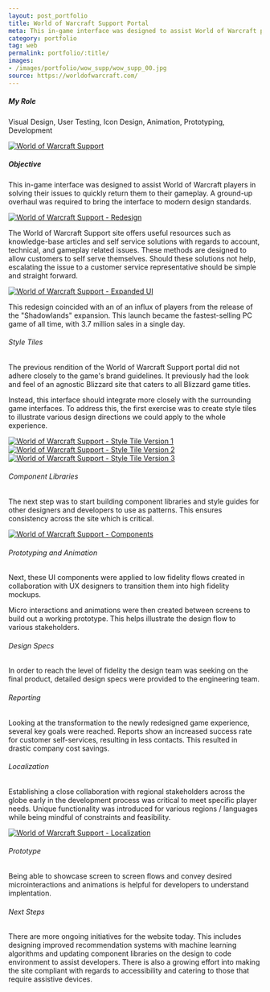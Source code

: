 ```yaml
---
layout: post_portfolio
title: World of Warcraft Support Portal
meta: This in-game interface was designed to assist World of Warcraft players in solving their issues to quickly return them to their gameplay. A ground-up overhaul was required to bring the interface to modern design standards.
category: portfolio
tag: web
permalink: portfolio/:title/
images: 
- /images/portfolio/wow_supp/wow_supp_00.jpg
source: https://worldofwarcraft.com/
---
```


##### My Role

Visual Design, User Testing, Icon Design, Animation, Prototyping, Development

<div class="lightgallery">
  <a href="/images/portfolio/wow_supp/wow_supp_01.jpg"><img src="/images/portfolio/wow_supp/wow_supp_01.jpg" alt="World of Warcraft Support"></a>
</div>

##### Objective

This in-game interface was designed to assist World of Warcraft players in solving their issues to quickly return them to their gameplay. A ground-up overhaul was required to bring the interface to modern design standards. 

<div class="lightgallery">
  <a href="/images/portfolio/wow_supp/wow_supp_02.jpg"><img src="/images/portfolio/wow_supp/wow_supp_02.jpg" alt="World of Warcraft Support - Redesign"></a>
</div>

The World of Warcraft Support site offers useful resources such as knowledge-base articles and self service solutions with regards to account, technical, and gameplay related issues. These methods are designed to allow customers to self serve themselves. Should these solutions not help, escalating the issue to a customer service representative should be simple and straight forward. 

<div class="lightgallery">
  <a href="/images/portfolio/wow_supp/wow_supp_03.jpg"><img src="/images/portfolio/wow_supp/wow_supp_03.jpg" alt="World of Warcraft Support - Expanded UI"></a>
</div>

This redesign coincided with an of an influx of players from the release of the "Shadowlands" expansion. This launch became the fastest-selling PC game of all time, with 3.7 million sales in a single day.

###### Style Tiles

The previous rendition of the World of Warcraft Support portal did not adhere closely to the game's brand guidelines. It previously had the look and feel of an agnostic Blizzard site that caters to all Blizzard game titles. 

Instead, this interface should integrate more closely with the surrounding game interfaces. To address this, the first exercise was to create style tiles to illustrate various design directions we could apply to the whole experience. 

<div class="lightgallery">
  <a href="/images/portfolio/wow_supp/wow_supp_04.jpg"><img src="/images/portfolio/wow_supp/wow_supp_04.jpg" alt="World of Warcraft Support - Style Tile Version 1"></a>
</div>

<div class="lightgallery">
  <a href="/images/portfolio/wow_supp/wow_supp_05.jpg"><img src="/images/portfolio/wow_supp/wow_supp_05.jpg" alt="World of Warcraft Support - Style Tile Version 2"></a>
</div>

<div class="lightgallery">
  <a href="/images/portfolio/wow_supp/wow_supp_06.jpg"><img src="/images/portfolio/wow_supp/wow_supp_06.jpg" alt="World of Warcraft Support - Style Tile Version 3"></a>
</div>

###### Component Libraries

The next step was to start building component libraries and style guides for other designers and developers to use as patterns. This ensures consistency across the site which is critical.

<div class="lightgallery">
  <a href="/images/portfolio/wow_supp/wow_supp_07.jpg"><img src="/images/portfolio/wow_supp/wow_supp_07.jpg" alt="World of Warcraft Support - Components"></a>
</div>

###### Prototyping and Animation

Next, these UI components were applied to low fidelity flows created in collaboration with UX designers to transition them into high fidelity mockups.

Micro interactions and animations were then created between screens to build out a working prototype. This helps illustrate the design flow to various stakeholders.

###### Design Specs

In order to reach the level of fidelity the design team was seeking on the final product, detailed design specs were provided to the engineering team. 

###### Reporting

Looking at the transformation to the newly redesigned game experience, several key goals were reached. Reports show an increased success rate for customer self-services, resulting in less contacts. This resulted in drastic company cost savings.

###### Localization

Establishing a close collaboration with regional stakeholders across the globe early in the development process was critical to meet specific player needs. Unique functionality was introduced for various regions / languages while being mindful of constraints and feasibility.

<div class="lightgallery">
  <a href="/images/portfolio/wow_supp/wow_supp_08.jpg"><img src="/images/portfolio/wow_supp/wow_supp_08.jpg" alt="World of Warcraft Support - Localization"></a>
</div>

###### Prototype

Being able to showcase screen to screen flows and convey desired microinteractions and animations is helpful for developers to understand implentation.

###### Next Steps

There are more ongoing initiatives for the website today. This includes designing improved recommendation systems with machine learning algorithms and updating component libraries on the design to code environment to assist developers. There is also a growing effort into making the site compliant with regards to accessibility and catering to those that require assistive devices.